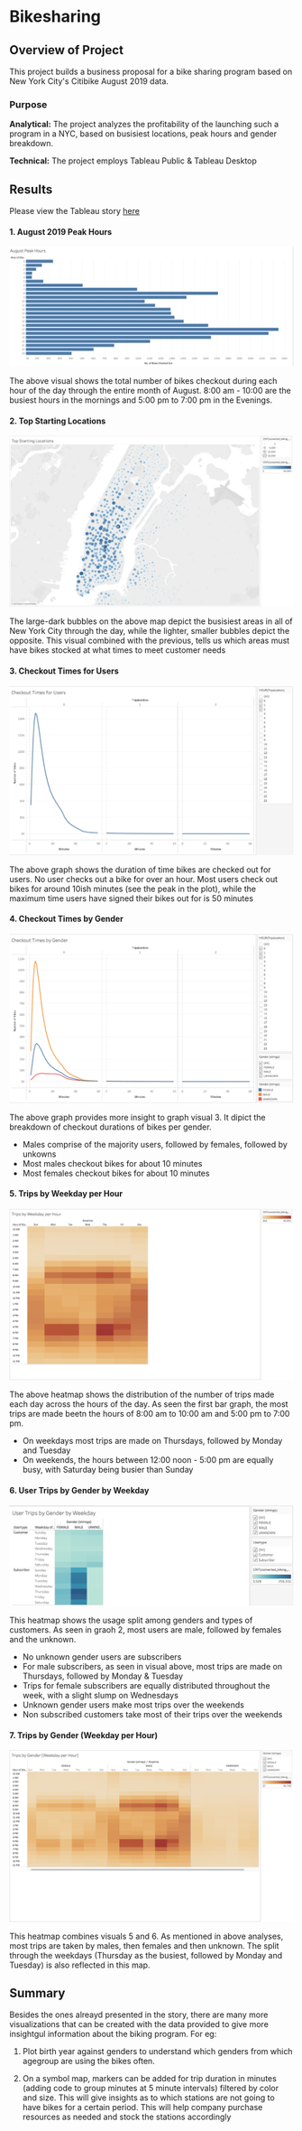 # Bikesharing

## Overview of Project
This project builds a business proposal for a bike sharing program based on New York City's Citibike August 2019 data. 

### Purpose

**Analytical:** The project analyzes the profitability of the launching such a program in a NYC, based on busisiest locations, peak hours and gender breakdown.

**Technical:** The project employs Tableau Public & Tableau Desktop


## Results

Please view the Tableau story [here](https://public.tableau.com/views/Challenge14_16485082943620/NYCCitibikeAnalysis?:language=en-US&:display_count=n&:origin=viz_share_link)

#### 1. August 2019 Peak Hours

![image1](/Resources/august_peak_hours.png)

The above visual shows the total number of bikes checkout during each hour of the day through the entire month of August. 8:00 am - 10:00 are the busiest hours in the mornings and 5:00 pm to 7:00 pm in the Evenings.

#### 2. Top Starting Locations

![image2](/Resources/top_startting_locations.png)

The large-dark bubbles on the above map depict the busisiest areas in all of New York City through the day, while the lighter, smaller bubbles depict the opposite. This visual combined with the previous, tells us which areas must have bikes stocked at what times to meet customer needs

#### 3. Checkout Times for Users

![image3](/Resources/checkout_times_for_users.png)

The above graph shows the duration of time bikes are checked out for users. No user checks out a bike for over an hour. Most users check out bikes for around 10ish minutes (see the peak in the plot), while the maximum time users have signed their bikes out for is 50 minutes

#### 4. Checkout Times by Gender

![image4](/Resources/checkout_times_by_gender.png)

The above graph provides more insight to graph visual 3. It dipict the breakdown of checkout durations of bikes per gender. 

* Males comprise of the majority users, followed by females, followed by unkowns
* Most males checkout bikes for about 10 minutes
* Most females checkout bikes for about 10 minutes

#### 5. Trips by Weekday per Hour

![image5](/Resources/trips_by_weekday_per_hour.png)

The above heatmap shows the distribution of the number of trips made each day across the hours of the day. As seen the first bar graph, the most trips are made beetn the hours of 8:00 am to 10:00 am and 5:00 pm to 7:00 pm.
* On weekdays most trips are made on Thursdays, followed by Monday and Tuesday
* On weekends, the hours between 12:00 noon - 5:00 pm are equally busy, with Saturday being busier than Sunday

#### 6. User Trips by Gender by Weekday

![image6](/Resources/user_trips_by_gender_per_weekday.png)

This heatmap shows the usage split among genders and types of customers. As seen in graoh 2, most users are male, followed by females and the unknown. 
* No unknown gender users are subscribers
* For male subscribers, as seen in visual above, most trips are made on Thursdays, followed by Monday & Tuesday
* Trips for female subscribers are equally distributed throughout the week, with a slight slump on Wednesdays
* Unknown gender users make most trips over the weekends
* Non subscribed customers take most of their trips over the weekends


#### 7. Trips by Gender (Weekday per Hour)

![image7](/Resources/trips_by_gender_weekday_per_hour.png)

This heatmap combines visuals 5 and 6. As mentioned in above analyses, most trips are taken by males, then females and then unknown. The split through the weekdays (Thursday as the busiest, followed by Monday and Tuesday) is also reflected in this map. 

## Summary

Besides the ones alreayd presented in the story, there are many more visualizations that can be created with the data provided to give more insightgul information about the biking program. For eg:

1. Plot birth year against genders to understand which genders from which agegroup are using the bikes often.

2. On a symbol map, markers can be added for trip duration in minutes (adding code to group minutes at 5 minute intervals) filtered by color and size. This will give insights as to which stations are not going to have bikes for a certain period. This will help company purchase resources as needed and stock the stations accordingly